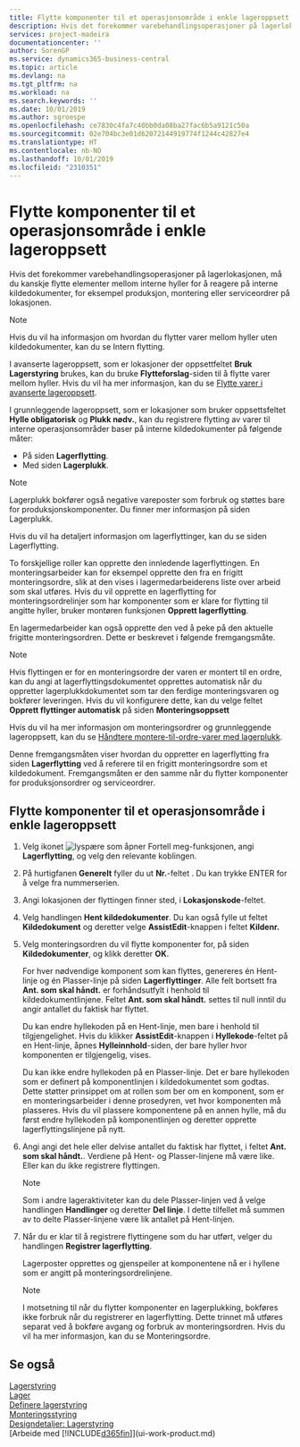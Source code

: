 ```yaml
---
title: Flytte komponenter til et operasjonsområde i enkle lageroppsett | Microsoft-dokumentasjon
description: Hvis det forekommer varebehandlingsoperasjoner på lagerlokasjonen, må du kanskje flytte elementer mellom interne hyller for å reagere på interne kildedokumenter, for eksempel produksjon, montering eller serviceordrer på lokasjonen.
services: project-madeira
documentationcenter: ''
author: SorenGP
ms.service: dynamics365-business-central
ms.topic: article
ms.devlang: na
ms.tgt_pltfrm: na
ms.workload: na
ms.search.keywords: ''
ms.date: 10/01/2019
ms.author: sgroespe
ms.openlocfilehash: ce7830c4fa7c40bb0da08ba27fac6b5a9121c50a
ms.sourcegitcommit: 02e704bc3e01d62072144919774f1244c42827e4
ms.translationtype: HT
ms.contentlocale: nb-NO
ms.lasthandoff: 10/01/2019
ms.locfileid: "2310351"
---
```

# <a name="move-components-to-an-operation-area-in-basic-warehouse-configurations"></a>Flytte komponenter til et operasjonsområde i enkle lageroppsett
Hvis det forekommer varebehandlingsoperasjoner på lagerlokasjonen, må du kanskje flytte elementer mellom interne hyller for å reagere på interne kildedokumenter, for eksempel produksjon, montering eller serviceordrer på lokasjonen.  

> [!NOTE]  
>  Hvis du vil ha informasjon om hvordan du flytter varer mellom hyller uten kildedokumenter, kan du se Intern flytting.  

I avanserte lageroppsett, som er lokasjoner der oppsettfeltet **Bruk Lagerstyring** brukes, kan du bruke **Flytteforslag**-siden til å flytte varer mellom hyller. Hvis du vil ha mer informasjon, kan du se [Flytte varer i avanserte lageroppsett](warehouse-how-to-move-items-in-advanced-warehousing.md).  

I grunnleggende lageroppsett, som er lokasjoner som bruker oppsettsfeltet **Hylle obligatorisk** og **Plukk nødv.**, kan du registrere flytting av varer til interne operasjonsområder baser på interne kildedokumenter på følgende måter:  

-   På siden **Lagerflytting**.  
-   Med siden **Lagerplukk**.  

> [!NOTE]  
>  Lagerplukk bokfører også negative vareposter som forbruk og støttes bare for produksjonskomponenter. Du finner mer informasjon på siden Lagerplukk.  

Hvis du vil ha detaljert informasjon om lagerflyttinger, kan du se siden Lagerflytting.  

To forskjellige roller kan opprette den innledende lagerflyttingen. En monteringsarbeider kan for eksempel opprette den fra en frigitt monteringsordre, slik at den vises i lagermedarbeiderens liste over arbeid som skal utføres. Hvis du vil opprette en lagerflytting for monteringsordrelinjer som har komponenter som er klare for flytting til angitte hyller, bruker montøren funksjonen **Opprett lagerflytting**.  

En lagermedarbeider kan også opprette den ved å peke på den aktuelle frigitte monteringsordren. Dette er beskrevet i følgende fremgangsmåte.  

> [!NOTE]  
>  Hvis flyttingen er for en monteringsordre der varen er montert til en ordre, kan du angi at lagerflyttingsdokumentet opprettes automatisk når du oppretter lagerplukkdokumentet som tar den ferdige monteringsvaren og bokfører leveringen. Hvis du vil konfigurere dette, kan du velge feltet **Opprett flyttinger automatisk** på siden **Monteringsoppsett**  
>   
>  Hvis du vil ha mer informasjon om monteringsordrer og grunnleggende lageroppsett, kan du se [Håndtere montere-til-ordre-varer med lagerplukk](warehouse-how-to-pick-for-production.md#handling-assemble-to-order-items-with-inventory-picks).  

Denne fremgangsmåten viser hvordan du oppretter en lagerflytting fra siden **Lagerflytting** ved å referere til en frigitt monteringsordre som et kildedokument. Fremgangsmåten er den samme når du flytter komponenter for produksjonsordrer og serviceordrer.  

## <a name="to-move-components-to-an-operation-area-in-basic-warehouse-configurations"></a>Flytte komponenter til et operasjonsområde i enkle lageroppsett  
1.  Velg ikonet ![lyspære som åpner Fortell meg-funksjonen](media/ui-search/search_small.png "Fortell hva du vil gjøre"), angi **Lagerflytting**, og velg den relevante koblingen.  
2.  På hurtigfanen **Generelt** fyller du ut **Nr.**-feltet . Du kan trykke ENTER for å velge fra nummerserien.  
3.  Angi lokasjonen der flyttingen finner sted, i **Lokasjonskode**-feltet.  
4.  Velg handlingen **Hent kildedokumenter**. Du kan også fylle ut feltet **Kildedokument** og deretter velge **AssistEdit**-knappen i feltet **Kildenr.**  
5.  Velg monteringsordren du vil flytte komponenter for, på siden **Kildedokumenter**, og klikk deretter **OK**.  

    For hver nødvendige komponent som kan flyttes, genereres én Hent-linje og én Plasser-linje på siden **Lagerflyttinger**. Alle felt bortsett fra **Ant. som skal håndt.** er forhåndsutfylt i henhold til kildedokumentlinjene. Feltet **Ant. som skal håndt.** settes til null inntil du angir antallet du faktisk har flyttet.  

    Du kan endre hyllekoden på en Hent-linje, men bare i henhold til tilgjengelighet. Hvis du klikker **AssistEdit**-knappen i **Hyllekode**-feltet på en Hent-linje, åpnes **Hylleinnhold**-siden, der bare hyller hvor komponenten er tilgjengelig, vises.  

    Du kan ikke endre hyllekoden på en Plasser-linje. Det er bare hyllekoden som er definert på komponentlinjen i kildedokumentet som godtas. Dette støtter prinsippet om at rollen som ber om en komponent, som er en monteringsarbeider i denne prosedyren, vet hvor komponenten må plasseres. Hvis du vil plassere komponentene på en annen hylle, må du først endre hyllekoden på komponentlinjen og deretter opprette lagerflyttingslinjene på nytt.  
6.  Angi angi det hele eller delvise antallet du faktisk har flyttet, i feltet **Ant. som skal håndt.**. Verdiene på Hent- og Plasser-linjene må være like. Eller kan du ikke registrere flyttingen.  

    > [!NOTE]  
    >  Som i andre lageraktiviteter kan du dele Plasser-linjen ved å velge handlingen **Handlinger** og deretter **Del linje**. I dette tilfellet må summen av to delte Plasser-linjene være lik antallet på Hent-linjen.  

7.  Når du er klar til å registrere flyttingene som du har utført, velger du handlingen **Registrer lagerflytting**.  

    Lagerposter opprettes og gjenspeiler at komponentene nå er i hyllene som er angitt på monteringsordrelinjene.  

    > [!NOTE]  
    >  I motsetning til når du flytter komponenter en lagerplukking, bokføres ikke forbruk når du registrerer en lagerflytting. Dette trinnet må utføres separat ved å bokføre avgang og forbruk av monteringsordren. Hvis du vil ha mer informasjon, kan du se Monteringsordre.  

## <a name="see-also"></a>Se også  
[Lagerstyring](warehouse-manage-warehouse.md)  
[Lager](inventory-manage-inventory.md)  
[Definere lagerstyring](warehouse-setup-warehouse.md)     
[Monteringsstyring](assembly-assemble-items.md)    
[Designdetaljer: Lagerstyring](design-details-warehouse-management.md)  
[Arbeide med [!INCLUDE[d365fin](includes/d365fin_md.md)]](ui-work-product.md)
